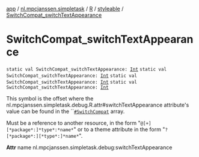 [app](../../../index.md) / [nl.mpcjanssen.simpletask](../../index.md) / [R](../index.md) / [styleable](index.md) / [SwitchCompat_switchTextAppearance](.)

# SwitchCompat_switchTextAppearance

`static val SwitchCompat_switchTextAppearance: `[`Int`](https://kotlinlang.org/api/latest/jvm/stdlib/kotlin/-int/index.html)
`static val SwitchCompat_switchTextAppearance: `[`Int`](https://kotlinlang.org/api/latest/jvm/stdlib/kotlin/-int/index.html)
`static val SwitchCompat_switchTextAppearance: `[`Int`](https://kotlinlang.org/api/latest/jvm/stdlib/kotlin/-int/index.html)
`static val SwitchCompat_switchTextAppearance: `[`Int`](https://kotlinlang.org/api/latest/jvm/stdlib/kotlin/-int/index.html)

This symbol is the offset where the nl.mpcjanssen.simpletask.debug.R.attr#switchTextAppearance attribute's value can be found in the ``[`#SwitchCompat`](-switch-compat.md) array.

Must be a reference to another resource, in the form "`@[+][*package*:]*type*:*name*`" or to a theme attribute in the form "`?[*package*:][*type*:]*name*`".

**Attr**
name nl.mpcjanssen.simpletask.debug:switchTextAppearance

